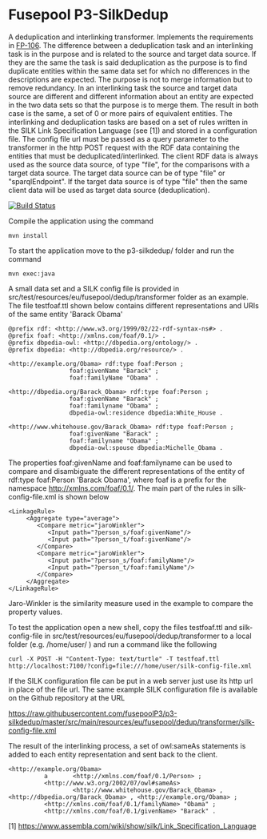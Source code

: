Fusepool P3-SilkDedup
============

A deduplication and interlinking transformer. Implements the requirements in [FP-106](https://fusepool.atlassian.net/browse/FP-106). The difference between a deduplication task and an interlinking task is in the purpose and is related to the source and target data source. If they are the same the task is said deduplication as the purpose is to find duplicate entities within the same data set for which no differences in the descriptions are expected. The purpose is not to merge information but to remove redundancy. In an interlinking task the source and target data source are different and different information about an entity are expected in the two data sets so that the purpose is to merge them. The result in both case is the same, a set of 0 or more pairs of equivalent entities. The interlinking and deduplication tasks are based on a set of rules written in the SILK Link Specification Language (see [1]) and stored in a configuration file. The config file url must be passed as a query parameter to the transformer in the http POST request with the RDF data containing the entities that must be deduplicated/interlinked. The client RDF data is always used as the source data source, of type "file", for the comparisons with a target data source. The target data source can be of type "file" or "sparqlEndpoint". If the target data source is of type "file" then the same client data will be used as target data source (deduplication).


[![Build Status](https://travis-ci.org/fusepoolP3/p3-silkdedup.svg)](https://travis-ci.org/fusepoolP3/p3-silkdedup)

Compile the application using the command

    mvn install

To start the application move to the p3-silkdedup/ folder and run the command

    mvn exec:java



A small data set and a SILK config file is provided in src/test/resources/eu/fusepool/dedup/transformer folder as an example. The file testfoaf.ttl shown below contains different representations and URIs of the same entity 'Barack Obama'

    @prefix rdf: <http://www.w3.org/1999/02/22-rdf-syntax-ns#> .
    @prefix foaf: <http://xmlns.com/foaf/0.1/> .
    @prefix dbpedia-owl: <http://dbpedia.org/ontology/> .
    @prefix dbpedia: <http://dbpedia.org/resource/> .

    <http://example.org/Obama> rdf:type foaf:Person ;
                     foaf:givenName "Barack" ;
                     foaf:familyName "Obama" .

    <http://dbpedia.org/Barack_Obama> rdf:type foaf:Person ;
                     foaf:givenName "Barack" ;
                     foaf:familyname "Obama" ;
                     dbpedia-owl:residence dbpedia:White_House .

    <http://www.whitehouse.gov/Barack_Obama> rdf:type foaf:Person ;
                     foaf:givenName "Barack" ;
                     foaf:familyname "Obama" ;
                     dbpedia-owl:spouse dbpedia:Michelle_Obama .

The properties foaf:givenName and foaf:familyname can be used to compare and disambiguate the different representations of the
entity of rdf:type foaf:Person 'Barack Obama', where foaf is a prefix for the namespace http://xmlns.com/foaf/0.1/. The main part of the rules in silk-config-file.xml is shown below

    <LinkageRule>
         <Aggregate type="average">
            <Compare metric="jaroWinkler">
               <Input path="?person_s/foaf:givenName"/>
               <Input path="?person_t/foaf:givenName"/>
            </Compare>
            <Compare metric="jaroWinkler">
               <Input path="?person_s/foaf:familyName"/>
               <Input path="?person_t/foaf:familyName"/>
            </Compare>
         </Aggregate>
    </LinkageRule>

Jaro-Winkler is the similarity measure used in the example to compare the property values.

To test the application open a new shell, copy the files testfoaf.ttl and silk-config-file in src/test/resources/eu/fusepool/dedup/transformer to a local folder (e.g. /home/user/ ) and run a command like the following

    curl -X POST -H "Content-Type: text/turtle" -T testfoaf.ttl http://localhost:7100/?config=file:///home/user/silk-config-file.xml

If the SILK configuration file can be put in a web server just use its http url in place of the file url. The same example SILK configuration file is available on the Github repository at the URL

https://raw.githubusercontent.com/fusepoolP3/p3-silkdedup/master/src/main/resources/eu/fusepool/dedup/transformer/silk-config-file.xml

The result of the interlinking process, a set of owl:sameAs statements is added to each entity representation and sent back to the client.

    <http://example.org/Obama>
              a       <http://xmlns.com/foaf/0.1/Person> ;
              <http://www.w3.org/2002/07/owl#sameAs>
                      <http://www.whitehouse.gov/Barack_Obama> , <http://dbpedia.org/Barack_Obama> , <http://example.org/Obama> ;
              <http://xmlns.com/foaf/0.1/familyName> "Obama" ;
              <http://xmlns.com/foaf/0.1/givenName> "Barack" .


[1] https://www.assembla.com/wiki/show/silk/Link_Specification_Language
